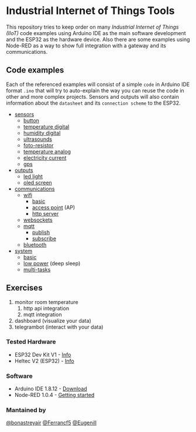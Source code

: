 # Industrial Internet of Things Tools
This repository tries to keep order on many _Industrial Internet of Things (IIoT)_ code examples using Arduino IDE as the main software development and the ESP32 as the hardware device. Also there are some examples using Node-RED as a way to show full integration with a gateway and its communications.

## Code examples
Each of the referenced examples will consist of a simple `code` in Arduino IDE format `.ino` that will try to auto-explain the way you can reuse the code in other and more complex projects. Sensors and outputs will also contain information about the `datasheet` and its `connection scheme` to the ESP32.

* [sensors](/sensors)
  * [button](/sensors/button)
  * [temperature digital](/sensors/temperature_digital)
  * [humidity digital](/sensors/humidity_digital)
  * [ultrasounds](/sensors/ultrasounds)
  * [foto-resistor](/sensors/foto-resistor)
  * [temperature analog](/sensors/temperature_analog)
  * [electricity current](/sensors/electricity_current)
  * [gps](/sensors/gps)
* [outputs](/outputs)
  * [led light](/outputs/led_light)
  * [oled screen](/outputs/oled_screen)
* [communications](/communications)
  * [wifi](/communications/wifi)
    * [basic](/communications/wifi/basic)
    * [access point](/communications/wifi/access_point) (AP)
    * [http server](/communications/wifi/http_server)
  * [websockets](/communications/websockets)
  * [mqtt](/communications/mqtt)
    * [publish](/communications/mqtt/publish)
    * [subscribe](/communications/mqtt/publish)
  * [bluetooth](/communications/bluetooth)
* [system](/system)
  * [basic](/system/basic)
  * [low power](/system/low_power) (deep sleep)
  * [multi-tasks](/system/multi-tasks)

## Exercises
1. monitor room temperature
   1. http api integration
   1. mqtt integration
1. dashboard (visualize your data)
1. telegrambot (interact with your data)

### Tested Hardware
* ESP32 Dev Kit V1 - [Info](https://docs.zerynth.com/latest/official/board.zerynth.doit_esp32/docs/index.html)
* Heltec V2 (ESP32) - [Info](https://heltec.org/project/wifi-lora-32/)

### Software
* Arduino IDE 1.8.12 - [Download](https://www.arduino.cc/en/main/software)
* Node-RED 1.0.4 - [Getting started](https://nodered.org/docs/getting-started/)

### Mantained by
[@bonastreyair](https://github.com/bonastreyair)
[@Ferrancf5](https://github.com/Ferrancf5)
[@Eugenill](https://github.com/Eugenill)
